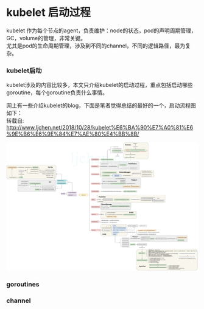 # kubelet 启动过程

kubelet 作为每个节点的agent，负责维护：node的状态，pod的声明周期管理，GC，volume的管理，非常关键。<br>
尤其是pod的生命周期管理，涉及到不同的channel，不同的逻辑路径，最为复杂。

### kubelet启动

kubelet涉及的内容比较多，本文只介绍kubelet的启动过程，重点包括启动哪些goroutine，每个goroutine负责什么事情。


网上有一些介绍kubelet的blog，下面是笔者觉得总结的最好的一个，启动流程图如下：<br>
转载自: http://www.ljchen.net/2018/10/28/kubelet%E6%BA%90%E7%A0%81%E6%9E%B6%E6%9E%84%E7%AE%80%E4%BB%8B/

![nsenter](pics/kubelet-arch.jpg)


### goroutines


### channel